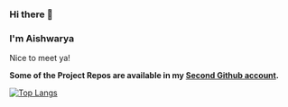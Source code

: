 ### Hi there 👋

### I'm Aishwarya
Nice to meet ya!

**Some of the Project Repos are available in my [Second Github account](https://github.com/frostiron).**

[![Top Langs](https://github-readme-stats.vercel.app/api/top-langs/?username=aryastark08)](https://github.com/aryastark08/github-readme-stats)


<!--![Aishwarya's Github Stats](https://github-readme-stats.vercel.app/api?username=aryastark08)


<!--
**aryastark08/aryastark08** is a ✨ _special_ ✨ repository because its `README.md` (this file) appears on your GitHub profile.

Here are some ideas to get you started:

- 🔭 I’m currently working on ...
- 🌱 I’m currently learning ...
- 👯 I’m looking to collaborate on ...
- 🤔 I’m looking for help with ...
- 💬 Ask me about ...
- 📫 How to reach me: ...
- 😄 Pronouns: ...
- ⚡ Fun fact: ...
-->
